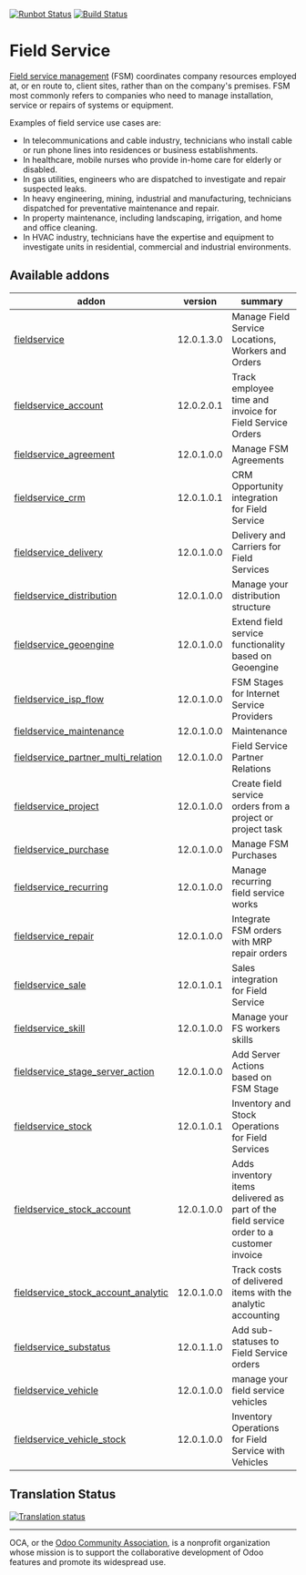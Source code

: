 [![Runbot Status](https://runbot.odoo-community.org/runbot/badge/flat/264/12.0.svg)](https://runbot.odoo-community.org/runbot/repo/github-com-oca-field-service-264)
[![Build Status](https://travis-ci.org/OCA/field-service.svg?branch=12.0)](https://travis-ci.org/OCA/field-service)

# Field Service

[Field service management](https://en.wikipedia.org/wiki/Field_service_management) (FSM) coordinates company resources employed at, or en route to, client sites, rather than on the company's premises. FSM most commonly refers to companies who need to manage installation, service or repairs of systems or equipment.

Examples of field service use cases are:

- In telecommunications and cable industry, technicians who install cable or run phone lines into residences or business establishments.
- In healthcare, mobile nurses who provide in-home care for elderly or disabled.
- In gas utilities, engineers who are dispatched to investigate and repair suspected leaks.
- In heavy engineering, mining, industrial and manufacturing, technicians dispatched for preventative maintenance and repair.
- In property maintenance, including landscaping, irrigation, and home and office cleaning.
- In HVAC industry, technicians have the expertise and equipment to investigate units in residential, commercial and industrial environments.

[//]: # (addons)

Available addons
----------------
addon | version | summary
--- | --- | ---
[fieldservice](fieldservice/) | 12.0.1.3.0 | Manage Field Service Locations, Workers and Orders
[fieldservice_account](fieldservice_account/) | 12.0.2.0.1 | Track employee time and invoice for Field Service Orders
[fieldservice_agreement](fieldservice_agreement/) | 12.0.1.0.0 | Manage FSM Agreements
[fieldservice_crm](fieldservice_crm/) | 12.0.1.0.1 | CRM Opportunity integration for Field Service
[fieldservice_delivery](fieldservice_delivery/) | 12.0.1.0.0 | Delivery and Carriers for Field Services
[fieldservice_distribution](fieldservice_distribution/) | 12.0.1.0.0 | Manage your distribution structure
[fieldservice_geoengine](fieldservice_geoengine/) | 12.0.1.0.0 | Extend field service functionality based on Geoengine
[fieldservice_isp_flow](fieldservice_isp_flow/) | 12.0.1.0.0 | FSM Stages for Internet Service Providers
[fieldservice_maintenance](fieldservice_maintenance/) | 12.0.1.0.0 | Maintenance
[fieldservice_partner_multi_relation](fieldservice_partner_multi_relation/) | 12.0.1.0.0 | Field Service Partner Relations
[fieldservice_project](fieldservice_project/) | 12.0.1.0.0 | Create field service orders from a project or project task
[fieldservice_purchase](fieldservice_purchase/) | 12.0.1.0.0 | Manage FSM Purchases
[fieldservice_recurring](fieldservice_recurring/) | 12.0.1.0.0 | Manage recurring field service works
[fieldservice_repair](fieldservice_repair/) | 12.0.1.0.0 | Integrate FSM orders with MRP repair orders
[fieldservice_sale](fieldservice_sale/) | 12.0.1.0.1 | Sales integration for Field Service
[fieldservice_skill](fieldservice_skill/) | 12.0.1.0.0 | Manage your FS workers skills
[fieldservice_stage_server_action](fieldservice_stage_server_action/) | 12.0.1.0.0 | Add Server Actions based on FSM Stage
[fieldservice_stock](fieldservice_stock/) | 12.0.1.0.1 | Inventory and Stock Operations for Field Services
[fieldservice_stock_account](fieldservice_stock_account/) | 12.0.1.0.0 | Adds inventory items delivered as part of the field service order to a customer invoice
[fieldservice_stock_account_analytic](fieldservice_stock_account_analytic/) | 12.0.1.0.0 | Track costs of delivered items with the analytic accounting
[fieldservice_substatus](fieldservice_substatus/) | 12.0.1.1.0 | Add sub-statuses to Field Service orders
[fieldservice_vehicle](fieldservice_vehicle/) | 12.0.1.0.0 | manage your field service vehicles
[fieldservice_vehicle_stock](fieldservice_vehicle_stock/) | 12.0.1.0.0 | Inventory Operations for Field Service with Vehicles

[//]: # (end addons)

## Translation Status

[![Translation status](https://translation.odoo-community.org/widgets/field-service-12-0/-/multi-auto.svg)](https://translation.odoo-community.org/engage/field-service-12-0/?utm_source=widget)

----

OCA, or the [Odoo Community Association](http://odoo-community.org/), is a nonprofit organization whose
mission is to support the collaborative development of Odoo features and
promote its widespread use.
